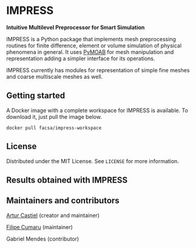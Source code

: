 # IMPRESS
**Intuitive Multilevel Preprocessor for Smart Simulation**

IMPRESS is a Python package that implements mesh preprocessing routines for finite difference, element or volume simulation of physical phenomena in general. It uses [PyMOAB](https://bitbucket.org/fathomteam/moab/src/master/) for mesh manipulation and representation adding a simpler interface for its operations.

IMPRESS currently has modules for representation of simple fine meshes and coarse multiscale meshes as well.

## Getting started
A Docker image with a complete workspace for IMPRESS is available. To download it, just pull the image below.

    docker pull facsa/impress-workspace

## License
Distributed under the MIT License. See `LICENSE` for more information.

## Results obtained with IMPRESS

## Maintainers and contributors

[Artur Castiel](https://arturcastiel.github.io/) (creator and maintainer)

[Filipe Cumaru](https://github.com/Filipe-Cumaru) (maintainer)

Gabriel Mendes (contributor)
